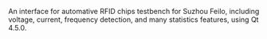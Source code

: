 An interface for automative RFID chips testbench for Suzhou Feilo, including voltage, current, frequency detection, and many statistics features, using Qt 4.5.0.